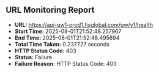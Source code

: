 ## URL Monitoring Report

- **URL:** https://api-gw1-prod1.fisglobal.com/gw/v1/health
- **Start Time:** 2025-08-01T21:52:48.257967
- **End Time:** 2025-08-01T21:52:48.495694
- **Total Time Taken:** 0.237727 seconds
- **HTTP Status Code:** 403
- **Status:** Failure
- **Failure Reason:** HTTP Status Code: 403
